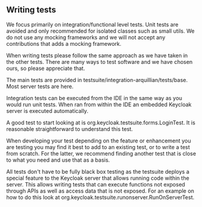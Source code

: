 ## Writing tests

We focus primarily on integration/functional level tests. Unit tests are avoided and only recommended for isolated
classes such as small utils. We do not use any mocking frameworks and we will not accept any contributions that adds a 
mocking framework.

When writing tests please follow the same approach as we have taken in the other tests. There are many ways to 
test software and we have chosen ours, so please appreciate that.

The main tests are provided in testsuite/integration-arquillian/tests/base. Most server tests are here.

Integration tests can be executed from the IDE in the same way as you would run unit tests. When ran from within the
IDE an embedded Keycloak server is executed automatically.

A good test to start looking at is org.keycloak.testsuite.forms.LoginTest. It is reasonable straightforward to understand
this test.

When developing your test depending on the feature or enhancement you are testing you may find it best to add to an
existing test, or to write a test from scratch. For the latter, we recommend finding another test that is close to what 
you need and use that as a basis.

All tests don't have to be fully black box testing as the testsuite deploys a special feature to the Keycloak server
that allows running code within the server. This allows writing tests that can execute functions not exposed through
APIs as well as access data that is not exposed. For an example on how to do this look at org.keycloak.testsuite.runonserver.RunOnServerTest.
